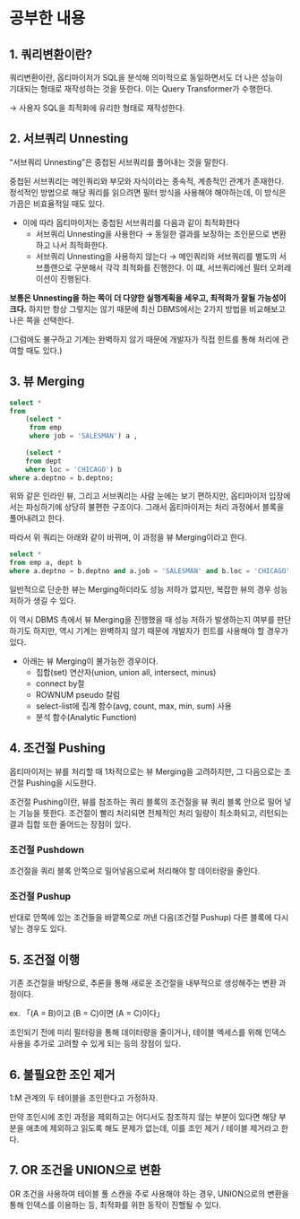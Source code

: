# 공부한 내용

## 1. 쿼리변환이란?

쿼리변환이란, 옵티마이저가 SQL을 분석해 의미적으로 동일하면서도 더 나은 성능이 기대되는 형태로 재작성하는 것을 뜻한다. 이는 Query Transformer가 수행한다.

→ 사용자 SQL을 최적화에 유리한 형태로 재작성한다.

## 2. 서브쿼리 Unnesting

“서브쿼리 Unnesting”은 중첩된 서브쿼리를 풀어내는 것을 말한다.

중첩된 서브쿼리는 메인쿼리와 부모와 자식이라는 종속적, 계층적인 관계가 존재한다. 정석적인 방법으로 해당 쿼리를 읽으려면 필터 방식을 사용해야 해야하는데, 이 방식은 가끔은 비효율적일 때도 있다.

- 이에 따라 옵티마이저는 중첩된 서브쿼리를 다음과 같이 최적화한다
    - 서브쿼리 Unnesting을 사용한다 → 동일한 결과를 보장하는 조인문으로 변환하고 나서 최적화한다.
    - 서브쿼리 Unnesting을 사용하지 않는다 → 메인쿼리와 서브쿼리를 별도의 서브플랜으로 구분해서 각각 최적화를 진행한다. 이 떄, 서브쿼리에선 필터 오퍼레이션이 진행된다.

**보통은 Unnesting을 하는 쪽이 더 다양한 실행계획을 세우고, 최적화가 잘될 가능성이 크다.** 하지만 항상 그렇지는 않기 때문에 최신 DBMS에서는 2가지 방법을 비교해보고 나은 쪽을 선택한다.

(그럼에도 불구하고 기계는 완벽하지 않기 때문에 개발자가 직접 힌트를 통해 처리에 관여할 때도 있다.)

## 3. 뷰 Merging

```sql
select * 
from 
	(select * 
	 from emp 
	 where job = 'SALESMAN') a , 
	 
	(select * 
	from dept 
	where loc = 'CHICAGO') b 
where a.deptno = b.deptno;
```

위와 같은 인라인 뷰, 그리고 서브쿼리는 사람 눈에는 보기 편하지만, 옵티마이저 입장에서는 파싱하기에 상당히 불편한 구조이다. 그래서 옵티마이저는 처리 과정에서 블록을 풀어내려고 한다.

따라서 위 쿼리는 아래와 같이 바뀌며, 이 과정을 뷰 Merging이라고 한다.

```sql
select * 
from emp a, dept b 
where a.deptno = b.deptno and a.job = 'SALESMAN' and b.loc = 'CHICAGO'
```

일반적으로 단순한 뷰는 Merging하더라도 성능 저하가 없지만, 복잡한 뷰의 경우 성능 저하가 생길 수 있다.

이 역시 DBMS 측에서 뷰 Merging을 진행했을 때 성능 저하가 발생하는지 여부를 판단하기도 하지만, 역시 기계는 완벽하지 않기 때문에 개발자가 힌트를 사용해야 할 경우가 있다.

- 아래는 뷰 Merging이 불가능한 경우이다.
    - 집합(set) 연산자(union, union all, intersect, minus)
    - connect by절
    - ROWNUM pseudo 칼럼
    - select-list에 집계 함수(avg, count, max, min, sum) 사용
    - 분석 함수(Analytic Function)

## 4. 조건절 Pushing

옵티마이저는 뷰를 처리할 때 1차적으로는 뷰 Merging을 고려하지만, 그 다음으로는 조건절 Pushing을 시도한다.

조건절 Pushing이란, 뷰를 참조하는 쿼리 블록의 조건절을 뷰 쿼리 블록 안으로 밀어 넣는 기능을 뜻한다. 조건절이 빨리 처리되면 전체적인 처리 일량이 최소화되고, 리턴되는 결과 집합 또한 줄어드는 장점이 있다.

### 조건절 Pushdown

조건절을 쿼리 블록 안쪽으로 밀어넣음으로써 처리해야 할 데이터량을 줄인다.

### 조건절 Pushup

반대로 안쪽에 있는 조건들을 바깥쪽으로 꺼낸 다음(조건절 Pushup) 다른 블록에 다시 넣는 경우도 있다.

## 5. 조건절 이행

기존 조건절을 바탕으로, 추론을 통해 새로운 조건절을 내부적으로 생성해주는 변환 과정이다.

ex. 「(A = B)이고 (B = C)이면 (A = C)이다」

조인되기 전에 미리 필터링을 통해 데이터량을 줄이거나, 테이블 엑세스를 위해 인덱스 사용을 추가로 고려할 수 있게 되는 등의 장점이 있다.

## 6. 불필요한 조인 제거

1:M 관계의 두 테이블을 조인한다고 가정하자.

만약 조인시에 조인 과정을 제외하고는 어디서도 참조하지 않는 부분이 있다면 해당 부분을 애초에 제외하고 읽도록 해도 문제가 없는데, 이를 조인 제거 / 테이블 제거라고 한다.

## 7. OR 조건을 UNION으로 변환

OR 조건을 사용하여 테이블 풀 스캔을 주로 사용해야 하는 경우, UNION으로의 변환을 통해 인덱스를 이용하는 등, 최적화를 위한 동작이 진핼될 수 있다.







